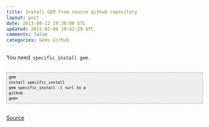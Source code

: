 ```yaml
---
title: Install GEM from source github repository
layout: post
date: 2013-06-12 19:30:00 UTC
updated: 2015-02-08 19:42:29 UTC
comments: false
categories: Gems Github
---
```

You need<span style="font-family: Andale Mono, Lucida Console, Monaco, fixed, monospace;"><span style="font-size: 12px; line-height: 14px;">&nbsp;specific_install gem.</span></span><br /><br /><pre style="background-color: #eeeeee; border: 1px dashed #999999; color: black; font-family: Andale Mono, Lucida Console, Monaco, fixed, monospace; font-size: 12px; line-height: 14px; overflow: auto; padding: 5px; width: 100%;"><code>gem install specific_install<br />gem specific_install -l &lt;url to a github gem&gt;<br /></code></pre><br /><a href="http://stackoverflow.com/a/11767563/273119">Source</a>
